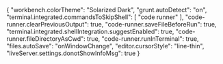 {
    "workbench.colorTheme": "Solarized Dark",
    "grunt.autoDetect": "on",
    "terminal.integrated.commandsToSkipShell": [
     "code runner"
    ],
    "code-runner.clearPreviousOutput": true,
    "code-runner.saveFileBeforeRun": true,
    "terminal.integrated.shellIntegration.suggestEnabled": true,
    "code-runner.fileDirectoryAsCwd": true,
    "code-runner.runInTerminal": true,
    "files.autoSave": "onWindowChange",
    "editor.cursorStyle": "line-thin",
    "liveServer.settings.donotShowInfoMsg": true
}
